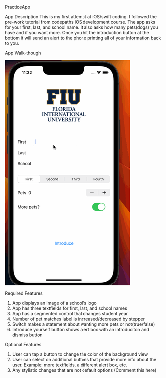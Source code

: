 PracticeApp

App Description
This is my first attempt at iOS/swift coding. I followed the pre-work tutorial from codepaths iOS development course. 
The app asks for your first, last, and school name. It also asks how many pets(dogs) you have and if you want more. 
Once you hit the introduction button at the bottom it will send an alert to the phone printing all of your information back to you. 

App Walk-though

![](https://github.com/knorton1/PracticeApp/blob/main/PracticeAppWalkThru.gif)

Required Features
1. App displays an image of a school's logo
2. App has three textfields for first, last, and school names
3. App has a segmented control that changes student year
4. Number of pet matches label is increased/decreased by stepper
5. Switch makes a statement about wanting more pets or not(true/false)
6. Introduce yourself button shows alert box with an introduciton and dismiss button

Optional Features
1. User can tap a button to change the color of the background view
3. User can select on additional buttons that provide more info about the user. Example: more textfields, a different alert box, etc.
4. Any stylistic changes that are not default options (Comment this here)
